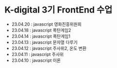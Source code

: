 # K-digital 3기 FrontEnd 수업
+ 23.04.20 : javascript 영화진흥위원회
+ 23.04.18 : javascript 폭탄게임2
+ 23.04.14 : javascript 폭탄게임1
+ 23.04.13 : javascript 문자열 다루기
+ 23.04.12 : javascript 주사위2, 온도 변환
+ 23.04.11 : javascript 주사위
+ 23.04.10 : javascript 이론
